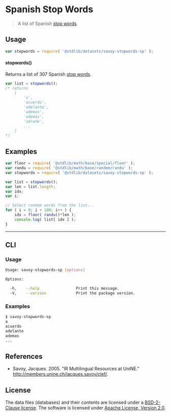 # Spanish Stop Words

> A list of Spanish [stop words][stopwords].


<section class="intro">

</section>

<!-- /.intro -->


<section class="usage">

## Usage

``` javascript
var stopwords = require( '@stdlib/datasets/savoy-stopwords-sp' );
```

#### stopwords()

Returns a list of 307 Spanish [stop words][stopwords].

``` javascript
var list = stopwords();
/* returns
    [
        'a',
        'acuerdo',
        'adelante',
        'ademas',
        'además',
        'adrede',
        ...
    ]
*/
```

</section>

<!-- /.usage -->


<section class="examples">

## Examples

``` javascript
var floor = require( '@stdlib/math/base/special/floor' );
var randu = require( '@stdlib/math/base/random/randu' );
var stopwords = require( '@stdlib/datasets/savoy-stopwords-sp' );

var list = stopwords();
var len = list.length;
var idx;
var i;

// Select random words from the list...
for ( i = 0; i < 100; i++ ) {
    idx = floor( randu()*len );
    console.log( list[ idx ] );
}
```

</section>

<!-- /.examples -->


---

<section class="cli">

## CLI

<section class="usage">

### Usage

``` bash
Usage: savoy-stopwords-sp [options]

Options:

  -h,    --help                Print this message.
  -V,    --version             Print the package version.
```

</section>

<!-- /.usage -->


<section class="examples">

### Examples

``` bash
$ savoy-stopwords-sp
a
acuerdo
adelante
ademas
...
```

</section>

<!-- /.examples -->

</section>

<!-- /.cli -->

<section class="references">

## References

* Savoy, Jacques. 2005. "IR Multilingual Resources at UniNE." <http://members.unine.ch/jacques.savoy/clef/>.

</section>

<!-- /.references -->


<!-- <license> -->

## License

The data files (databases) and their contents are licensed under a [BSD-2-Clause license][bsd-license]. The software is licensed under [Apache License, Version 2.0][apache-license].

<!-- </license> -->


<section class="links">

[stopwords]: https://en.wikipedia.org/wiki/Stop_words
[bsd-license]: https://opensource.org/licenses/bsd-license.html
[apache-license]: https://www.apache.org/licenses/LICENSE-2.0

</section>

<!-- /.links -->
